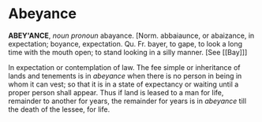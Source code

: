 # Abeyance

**ABEY'ANCE**, _noun_ _pronoun_ abayance. \[Norm. abbaiaunce, or abaizance, in expectation; boyance, expectation. Qu. Fr. bayer, to gape, to look a long time with the mouth open; to stand looking in a silly manner. \[See [[Bay]]\]

In expectation or contemplation of law. The fee simple or inheritance of lands and tenements is in _abeyance_ when there is no person in being in whom it can vest; so that it is in a state of expectancy or waiting until a proper person shall appear. Thus if land is leased to a man for life, remainder to another for years, the remainder for years is in _abeyance_ till the death of the lessee, for life.